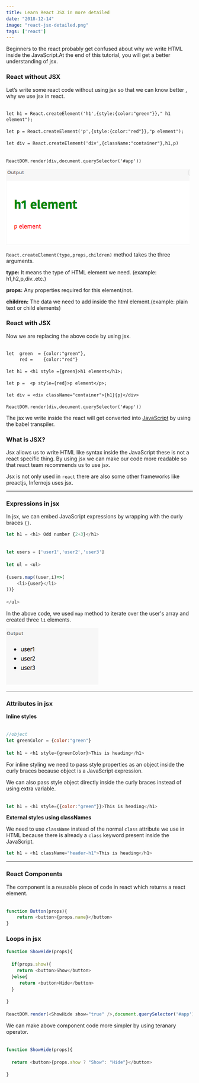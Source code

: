 ```yaml
---
title: Learn React JSX in more detailed
date: "2018-12-14"
image: "react-jsx-detailed.png"
tags: ['react']
---
```


Beginners to the react probably get confused about why we write HTML inside the JavaScript.At the end of this tutorial, you will get a better understanding of jsx.



### React without JSX

Let’s write some react code without using jsx so that we can know better , why we use jsx in react.

```js{1,3,5}

let h1 = React.createElement('h1',{style:{color:"green"}}," h1 element");

let p = React.createElement('p',{style:{color:"red"}},"p element");

let div = React.createElement('div',{className:"container"},h1,p)


ReactDOM.render(div,document.querySelector('#app'))

```
![react without using jsx](./react-withoutjsx.png)


`React.createElement(type,props,children)` method takes the three arguments.

__type:__ It means the type of HTML element we need.
(example: h1,h2,p,div..etc.)

__props:__ Any properties required for this element/not.

__children:__ The data we need to add inside the html element.(example: plain text or child elements)



### React with JSX

Now we are replacing the above code by using jsx.

```js{4,6,8}

let  green  = {color:"green"},
     red =    {color:"red"}

let h1 = <h1 style ={green}>h1 element</h1>;

let p =  <p style={red}>p element</p>;

let div = <div className="container">{h1}{p}</div>

ReactDOM.render(div,document.querySelector('#app'))

```

The jsx we write inside the react will get converted into [JavaScript](#react-without-jsx) by using the babel transpiler.



### What is JSX?

Jsx allows us to write HTML like syntax inside the JavaScript these is not a react specific thing. By using jsx we can make our code more readable so that react team recommends us to use jsx.

Jsx is not only used in `react` there are also some other frameworks like preactjs, Infernojs uses jsx.

---

### Expressions in jsx

In jsx, we can embed JavaScript expressions by wrapping with the curly braces `{}`.

```js
let h1 = <h1> Odd number {2+3}</h1>
```

```js

let users = ['user1','user2','user3']

let ul = <ul>

{users.map((user,i)=>(
    <li>{user}</li>
))}

</ul>

```
In the above code, we used `map` method to iterate over the user's array and created three `li` elements.

![Expressions in jsx](./jsx-users.png)

---

### Attributes in jsx


**Inline styles**

```js

//object
let greenColor = {color:"green"}

let h1 = <h1 style={greenColor}>This is heading</h1>

```

For inline styling we need to pass style properties as an object inside the curly braces because object is a JavaScript expression.

We can also pass style object directly inside the curly braces instead of using extra variable.



```js

let h1 = <h1 style={{color:"green"}}>This is heading</h1>

```

**External styles using classNames**

We need to use `className`  instead of the normal `class` attribute we use in HTML because there is already a `class` keyword present inside the JavaScript.

```js
let h1 = <h1 className="header-h1">This is heading</h1>

```
---

### React Components

The component is a reusable piece of code in react which returns a react element.


```js

function Button(props){
    return <button>{props.name}</button>
}

```


### Loops in jsx


```js
function ShowHide(props){

  if(props.show){
    return <button>Show</button>
  }else{
     return <button>Hide</button>
  }

}

ReactDOM.render(<ShowHide show="true" />,document.querySelector('#app'))
```

We can make above component code more simpler by using teranary operator.

```js

function ShowHide(props){

  return <button>{props.show ? "Show": "Hide"}</button>

}
```